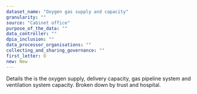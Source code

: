 ```yaml
---
dataset_name: "Oxygen gas supply and capacity"
granularity: ""
source: "Cabinet office"
purpose_of_the_data: ""
data_controller: ""
dpia_inclusion: ""
data_processor_organisations: ""
collecting_and_sharing_governance: ""
first_letter: O
new: New
---
```

Details the is the oxygen supply, delivery capacity, gas pipeline system and ventilation system capacity. Broken down by trust and hospital.